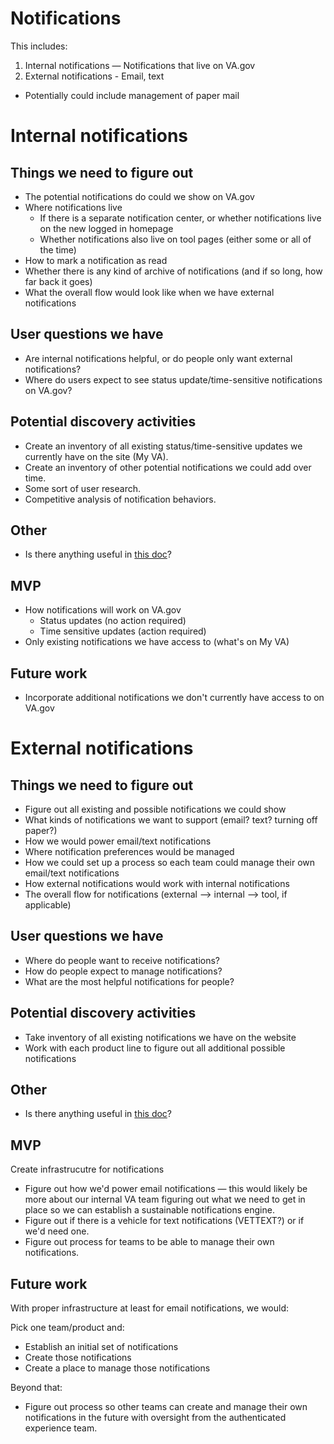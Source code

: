 # Notifications

This includes:

1. Internal notifications — Notifications that live on VA.gov
2. External notifications - Email, text
  - Potentially could include management of paper mail

# Internal notifications 

## Things we need to figure out

- The potential notifications do could we show on VA.gov
- Where notifications live
  - If there is a separate notification center, or whether notifications live on the new logged in homepage
  - Whether notifications also live on tool pages (either some or all of the time)
- How to mark a notification as read
- Whether there is any kind of archive of notifications (and if so long, how far back it goes)
- What the overall flow would look like when we have external notifications

## User questions we have

- Are internal notifications helpful, or do people only want external notifications?
- Where do users expect to see status update/time-sensitive notifications on VA.gov?

## Potential discovery activities

- Create an inventory of all existing status/time-sensitive updates we currently have on the site (My VA).
- Create an inventory of other potential notifications we could add over time.
- Some sort of user research.
- Competitive analysis of notification behaviors.

## Other

- Is there anything useful in [this doc](https://github.com/department-of-veterans-affairs/vets.gov-team/blob/master/Products/Identity/Personalization/Notifications/Full%20list%20of%20potential%20and%20existing%20notifications.xlsx)?

## MVP

- How notifications will work on VA.gov
  - Status updates (no action required)
  - Time sensitive updates (action required)
- Only existing notifications we have access to (what's on My VA)

## Future work

- Incorporate additional notifications we don't currently have access to on VA.gov

# External notifications

## Things we need to figure out

- Figure out all existing and possible notifications we could show 
- What kinds of notifications we want to support (email? text? turning off paper?)
- How we would power email/text notifications
- Where notification preferences would be managed
- How we could set up a process so each team could manage their own email/text notifications
- How external notifications would work with internal notifications
- The overall flow for notifications (external --> internal --> tool, if applicable)

## User questions we have

- Where do people want to receive notifications?
- How do people expect to manage notifications?
- What are the most helpful notifications for people?

## Potential discovery activities

- Take inventory of all existing notifications we have on the website
- Work with each product line to figure out all additional possible notifications

## Other

- Is there anything useful in [this doc](https://github.com/department-of-veterans-affairs/vets.gov-team/blob/master/Products/Identity/Personalization/Notifications/Full%20list%20of%20potential%20and%20existing%20notifications.xlsx)?

## MVP

Create infrastrucutre for notifications

- Figure out how we'd power email notifications — this would likely be more about our internal VA team figuring out what we need to get in place so we can establish a sustainable notifications engine.
- Figure out if there is a vehicle for text notifications (VETTEXT?) or if we'd need one.
- Figure out process for teams to be able to manage their own notifications.

## Future work

With proper infrastructure at least for email notifications, we would:

Pick one team/product and:

- Establish an initial set of notifications 
- Create those notifications
- Create a place to manage those notifications

Beyond that:

- Figure out process so other teams can create and manage their own notifications in the future with oversight from the authenticated experience team.

